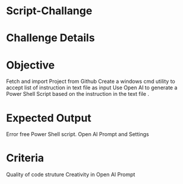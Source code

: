# Script-Challange


# Challenge Details

# Objective
  Fetch and import Project from Github
  Create a windows cmd utility to accept list of instruction in text file as input
  Use Open AI to generate a Power Shell Script based on the instruction in the text file .

# Expected Output
  Error free Power Shell script.
  Open AI Prompt and Settings

# Criteria
  Quality of code struture
  Creativity in Open AI Prompt
